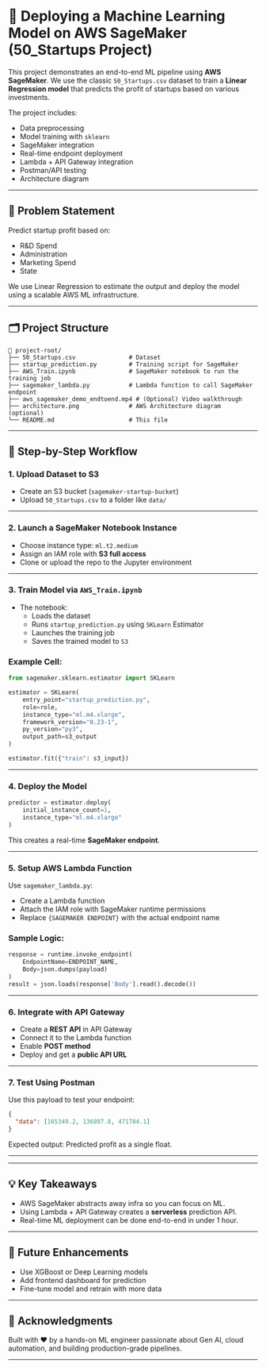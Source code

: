 
# 🚀 Deploying a Machine Learning Model on AWS SageMaker (50_Startups Project)

This project demonstrates an end-to-end ML pipeline using **AWS SageMaker**. We use the classic `50_Startups.csv` dataset to train a **Linear Regression model** that predicts the profit of startups based on various investments.

The project includes:
- Data preprocessing
- Model training with `sklearn`
- SageMaker integration
- Real-time endpoint deployment
- Lambda + API Gateway integration
- Postman/API testing
- Architecture diagram

---

## 🧠 Problem Statement

Predict startup profit based on:
- R&D Spend
- Administration
- Marketing Spend
- State

We use Linear Regression to estimate the output and deploy the model using a scalable AWS ML infrastructure.

---

## 🗂️ Project Structure

```
📁 project-root/
├── 50_Startups.csv               # Dataset
├── startup_prediction.py         # Training script for SageMaker
├── AWS_Train.ipynb               # SageMaker notebook to run the training job
├── sagemaker_lambda.py           # Lambda function to call SageMaker endpoint
├── aws_sagemaker_demo_endtoend.mp4 # (Optional) Video walkthrough
├── architecture.png              # AWS Architecture diagram (optional)
└── README.md                     # This file
```

---

## 🔧 Step-by-Step Workflow

### 1. Upload Dataset to S3

- Create an S3 bucket (`sagemaker-startup-bucket`)
- Upload `50_Startups.csv` to a folder like `data/`

---

### 2. Launch a SageMaker Notebook Instance

- Choose instance type: `ml.t2.medium`
- Assign an IAM role with **S3 full access**
- Clone or upload the repo to the Jupyter environment

---

### 3. Train Model via `AWS_Train.ipynb`

- The notebook:
  - Loads the dataset
  - Runs `startup_prediction.py` using `SKLearn` Estimator
  - Launches the training job
  - Saves the trained model to `S3`

### Example Cell:

```python
from sagemaker.sklearn.estimator import SKLearn

estimator = SKLearn(
    entry_point="startup_prediction.py",
    role=role,
    instance_type="ml.m4.xlarge",
    framework_version="0.23-1",
    py_version="py3",
    output_path=s3_output
)

estimator.fit({"train": s3_input})
```

---

### 4. Deploy the Model

```python
predictor = estimator.deploy(
    initial_instance_count=1,
    instance_type="ml.m4.xlarge"
)
```

This creates a real-time **SageMaker endpoint**.

---

### 5. Setup AWS Lambda Function

Use `sagemaker_lambda.py`:

- Create a Lambda function
- Attach the IAM role with SageMaker runtime permissions
- Replace `{SAGEMAKER ENDPOINT}` with the actual endpoint name

### Sample Logic:

```python
response = runtime.invoke_endpoint(
    EndpointName=ENDPOINT_NAME,
    Body=json.dumps(payload)
)
result = json.loads(response['Body'].read().decode())
```

---

### 6. Integrate with API Gateway

- Create a **REST API** in API Gateway
- Connect it to the Lambda function
- Enable **POST method**
- Deploy and get a **public API URL**

---

### 7. Test Using Postman

Use this payload to test your endpoint:

```json
{
  "data": [165349.2, 136897.8, 471784.1]
}
```

Expected output: Predicted profit as a single float.

---




---

## 💡 Key Takeaways

- AWS SageMaker abstracts away infra so you can focus on ML.
- Using Lambda + API Gateway creates a **serverless** prediction API.
- Real-time ML deployment can be done end-to-end in under 1 hour.

---

## 📌 Future Enhancements

- Use XGBoost or Deep Learning models
- Add frontend dashboard for prediction
- Fine-tune model and retrain with more data

---

## 🙌 Acknowledgments

Built with ❤️ by a hands-on ML engineer passionate about Gen AI, cloud automation, and building production-grade pipelines.

---

